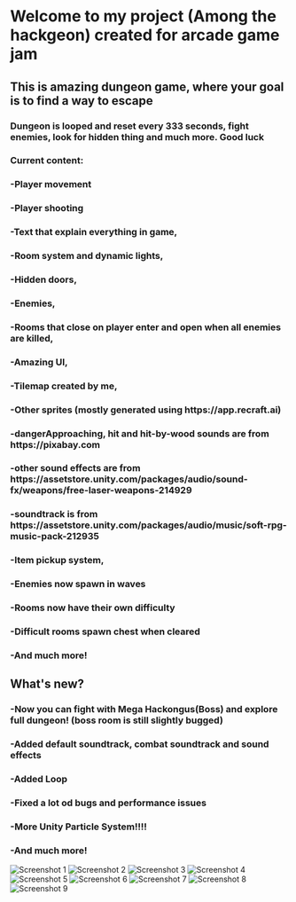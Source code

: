 <h1>Welcome to my project (Among the hackgeon) created for arcade game jam</h1>
<h2>This is amazing dungeon game, where your goal is to find a way to escape</h2>
<h3>Dungeon is looped and reset every 333 seconds, fight enemies, look for hidden thing and much more. Good luck</h3>
<h3>Current content:</h3>
<h3>-Player movement</h3>
<h3>-Player shooting</h3>
<h3>-Text that explain everything in game,</h3>
<h3>-Room system and dynamic lights,</h3>
<h3>-Hidden doors,</h3>
<h3>-Enemies,</h3>
<h3>-Rooms that close on player enter and open when all enemies are killed,</h3>
<h3>-Amazing UI,</h3>
<h3>-Tilemap created by me,</h3>
<h3>-Other sprites (mostly generated using https://app.recraft.ai)</h3>
<h3>-dangerApproaching, hit and hit-by-wood sounds are from https://pixabay.com</h3>
<h3>-other sound effects are from https://assetstore.unity.com/packages/audio/sound-fx/weapons/free-laser-weapons-214929</h3>
<h3>-soundtrack is from https://assetstore.unity.com/packages/audio/music/soft-rpg-music-pack-212935</h3>
<h3>-Item pickup system,</h3>
<h3>-Enemies now spawn in waves</h3>
<h3>-Rooms now have their own difficulty</h3>
<h3>-Difficult rooms spawn chest when cleared</h3>
<h3>-And much more!</h3>

<h2>What's new?</h2>
<h3>-Now you can fight with Mega Hackongus(Boss) and explore full dungeon! (boss room is still slightly bugged)</h3>
<h3>-Added default soundtrack, combat soundtrack and sound effects</h3>
<h3>-Added Loop</h3>
<h3>-Fixed a lot od bugs and performance issues</h3>
<h3>-More Unity Particle System!!!!</h3>
<h3>-And much more!</h3>

![Screenshot 1](https://cloud-oavvjf2w1-hack-club-bot.vercel.app/8screenshot_from_2024-08-21_22-04-33.png)
![Screenshot 2](https://cloud-oavvjf2w1-hack-club-bot.vercel.app/7screenshot_from_2024-08-21_22-05-08.png)
![Screenshot 3](https://cloud-oavvjf2w1-hack-club-bot.vercel.app/6screenshot_from_2024-08-21_22-05-52.png)
![Screenshot 4](https://cloud-oavvjf2w1-hack-club-bot.vercel.app/5screenshot_from_2024-08-21_22-06-24.png)
![Screenshot 5](https://cloud-oavvjf2w1-hack-club-bot.vercel.app/4screenshot_from_2024-08-21_22-07-24.png)
![Screenshot 6](https://cloud-oavvjf2w1-hack-club-bot.vercel.app/3screenshot_from_2024-08-21_22-10-40.png)
![Screenshot 7](https://cloud-oavvjf2w1-hack-club-bot.vercel.app/2screenshot_from_2024-08-21_22-11-09.png)
![Screenshot 8](https://cloud-oavvjf2w1-hack-club-bot.vercel.app/1screenshot_from_2024-08-21_22-12-40.png)
![Screenshot 9](https://cloud-oavvjf2w1-hack-club-bot.vercel.app/0screenshot_from_2024-08-21_22-12-47.png)